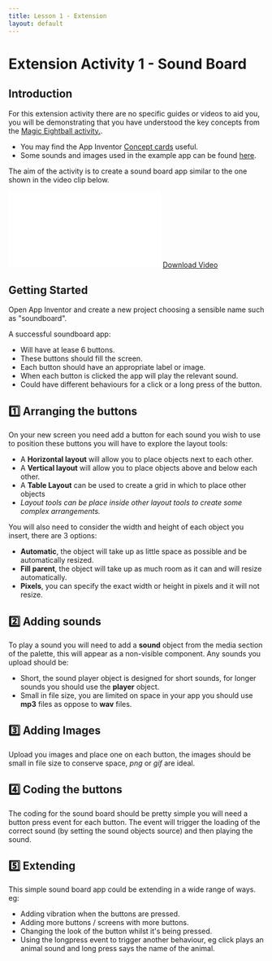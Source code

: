 ```yaml
---
title: Lesson 1 - Extension
layout: default
---
```

# Extension Activity 1 - Sound Board

## Introduction

For this extension activity there are no specific guides or videos to aid you, you will be demonstrating that you have understood the key concepts from the [Magic Eightball activity.](student.md).

- You may find the App Inventor [Concept cards](http://appinventor.mit.edu/explore/sites/all/files/ConceptCards/ai2/AI2_ConceptCards.pdf) useful.
- Some sounds and images used in the example app can be found [here](../resources/soundboard.zip).

The aim of the activity is to create a sound board app similar to the one shown in the video clip below.

<iframe src="//www.youtube.com/embed/lAjAINcWyJ4" frameborder="0" allowfullscreen></iframe>
<a href="https://drive.google.com/file/d/0B-rfCDlnYkY0NnNqNjF5YlZyQ3M/edit?usp=sharing" download="L1d.mp4">Download Video</a>

## Getting Started
Open App Inventor and create a new project choosing a sensible name such as "soundboard".

A successful soundboard app:

- Will have at lease 6 buttons.
- These buttons should fill the screen.
- Each button should have an appropriate label or image.
- When each button is clicked the app will play the relevant sound.
- Could have different behaviours for a click or a long press of the button.


## :one: Arranging the buttons
On your new screen you need add a button for each sound you wish to use to position these buttons you will have to explore the layout tools:

- A **Horizontal layout** will allow you to place objects next to each other.
- A **Vertical layout** will allow you to place objects above and below each other.
- A **Table Layout** can be used to create a grid in which to place other objects
- *Layout tools can be place inside other layout tools to create some complex arrangements.*

You will also need to consider the width and height of each object you insert, there are 3 options:

- **Automatic**, the object will take up as little space as possible and be automatically resized.
- **Fill parent**, the object will take up as much room as it can and will resize automatically.
- **Pixels**, you can specify the exact width or height in pixels and it will not resize.

## :two: Adding sounds
To play a sound you will need to add a **sound** object from the media section of the palette, this will appear as a non-visible component. Any sounds you upload should be:

- Short, the sound player object is designed for short sounds, for longer sounds you should use the **player** object.
- Small in file size, you are limited on space in your app you should use **mp3** files as oppose to **wav** files.

## :three: Adding Images
Upload you images and place one on each button, the images should be small in file size to conserve space, *png* or *gif* are ideal.

## :four: Coding the buttons
The coding for the sound board should be pretty simple you will need a button press event for each button. The event will trigger the loading of the correct sound (by setting the sound objects source) and then playing the sound.

## :five: Extending
This simple sound board app could be extending in a wide range of ways. eg:

- Adding vibration when the buttons are pressed.
- Adding more buttons / screens with more buttons.
- Changing the look of the button whilst it's being pressed.
- Using the longpress event to trigger another behaviour, eg click plays an animal sound and long press says the name of the animal.
